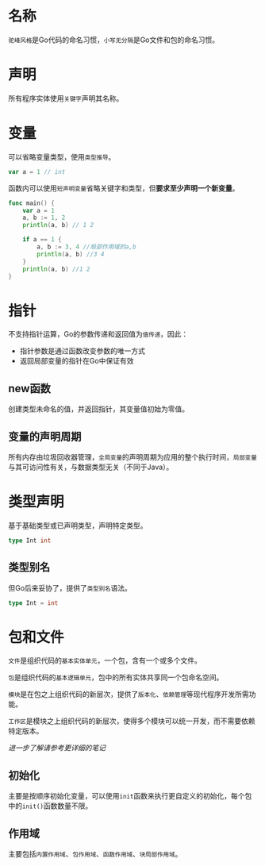 # 名称

`驼峰风格`是Go代码的命名习惯，`小写无分隔`是Go文件和包的命名习惯。

# 声明

所有程序实体使用`关键字`声明其名称。

# 变量

可以省略变量类型，使用`类型推导`。

```go
var a = 1 // int
```

函数内可以使用`短声明变量`省略关键字和类型，但**要求至少声明一个新变量**。

```go
func main() {
	var a = 1
	a, b := 1, 2
	println(a, b) // 1 2

	if a == 1 {
		a, b := 3, 4 //局部作用域的a,b
		println(a, b) //3 4
	}
	println(a, b) //1 2
}

```

# 指针

不支持指针运算，Go的参数传递和返回值为`值传递`，因此：

- 指针参数是通过函数改变参数的唯一方式
- 返回局部变量的指针在Go中保证有效

## new函数

创建类型未命名的值，并返回指针，其变量值初始为零值。

## 变量的声明周期

所有内存由垃圾回收器管理，`全局变量`的声明周期为应用的整个执行时间，`局部变量`与其可访问性有关，与数据类型无关（不同于Java）。

# 类型声明

基于基础类型或已声明类型，声明特定类型。

```go
type Int int
```
## 类型别名

但Go后来妥协了，提供了`类型别名`语法。

```go
type Int = int
```

# 包和文件

`文件`是组织代码的`基本实体单元`，一个包，含有一个或多个文件。

`包`是组织代码的`基本逻辑单元`，包中的所有实体共享同一个包命名空间。

`模块`是在包之上组织代码的新层次，提供了`版本化`、`依赖管理`等现代程序开发所需功能。

`工作区`是模块之上组织代码的新层次，使得多个模块可以统一开发，而不需要依赖特定版本。

*进一步了解请参考更详细的笔记*
## 初始化

主要是按顺序初始化变量，可以使用`init`函数来执行更自定义的初始化，每个包中的`init()`函数数量不限。

## 作用域

主要包括`内置作用域`、`包作用域`、`函数作用域`、`块局部作用域`。
